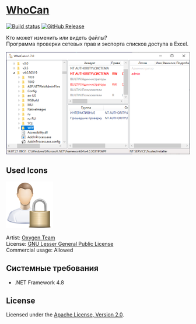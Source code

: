 # [WhoCan]

[![Build status]][appveyor]
[![GitHub Release]][releases]

Кто может изменить или видеть файлы?  
Программа проверки сетевых прав и экспорта списков доступа в Excel.

![Рабочее окно приложения]

## Used Icons

![Icon]

Artist: [Oxygen Team]  
License: [GNU Lesser General Public License]  
Commercial usage: Allowed

## Системные требования

 * .NET Framework 4.8

## License

Licensed under the [Apache License, Version 2.0].

[WhoCan]: http://diev.github.io/WhoCan/
[Apache License, Version 2.0]: LICENSE

[Oxygen Team]: https://iconarchive.com/artist/oxygen-icons.org.html
[GNU Lesser General Public License]: https://www.gnu.org/licenses/lgpl-3.0.html

[appveyor]: https://ci.appveyor.com/project/diev/whocan
[releases]: https://github.com/diev/WhoCan/releases/latest

[Build status]: https://ci.appveyor.com/api/projects/status/xx2lrjca20u5oq19?svg=true
[GitHub Release]: https://img.shields.io/github/release/diev/WhoCan.svg

[Рабочее окно приложения]: docs/assets/images/whocan.png
[Icon]: docs/assets/images/Apps-preferences-desktop-user-password-icon.png
